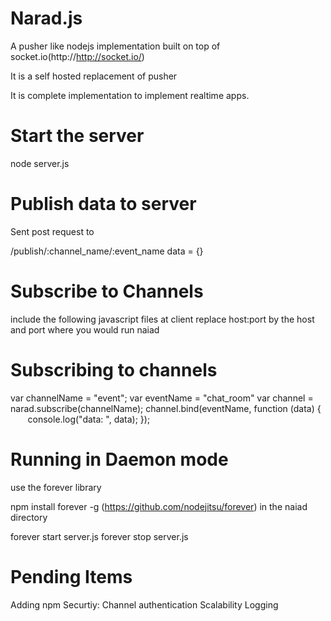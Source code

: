 Narad.js
=====

A pusher like nodejs implementation built on top of socket.io(http://http://socket.io/)

It is a self hosted replacement of pusher

It is complete implementation to implement realtime apps. 



Start the server 
================

node server.js




Publish data to server
======================

Sent post request to

/publish/:channel_name/:event_name
data = {}


Subscribe to Channels
=====================

include the following javascript files at client
replace host:port by the host and port where you would run naiad

<script src="host:port/socket.io/socket.io.js"></script>
<script src="host:port/narad.js"></script>

Subscribing to channels
=======================
var channelName = "event";
var eventName = "chat_room"
var channel = narad.subscribe(channelName);channel.bind(eventName, function (data) {        console.log("data: ", data);});



Running in Daemon mode
======================

use the forever library

npm install forever -g
(https://github.com/nodejitsu/forever)
in the naiad directory

forever start server.js
forever stop server.js




Pending Items
=============

Adding npm
Securtiy: Channel authentication
Scalability
Logging


